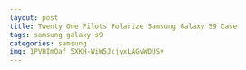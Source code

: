 ```yaml
---
layout: post
title: Twenty One Pilots Polarize Samsung Galaxy S9 Case
tags: samsung galaxy s9
categories: samsung
img: 1PVHImOaf_5XKH-WiW5JcjyxLAGvWDUSv
---
```

